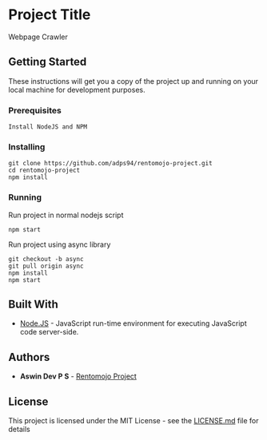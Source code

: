 # Project Title

Webpage Crawler

## Getting Started

These instructions will get you a copy of the project up and running on your local machine for development purposes.

### Prerequisites

  ```
  Install NodeJS and NPM
  ```

### Installing

  ```
  git clone https://github.com/adps94/rentomojo-project.git
  cd rentomojo-project
  npm install
  ```

### Running

  Run project in normal nodejs script

  ```
  npm start
  ```

  Run project using async library

  ```
  git checkout -b async
  git pull origin async
  npm install
  npm start
  ```

## Built With

* [Node.JS](https://nodejs.org/) - JavaScript run-time environment for executing JavaScript code server-side.


## Authors

* **Aswin Dev P S** - [Rentomojo Project](https://github.com/adps94/rentomojo-project.git)

## License

This project is licensed under the MIT License - see the [LICENSE.md](LICENSE.md) file for details
